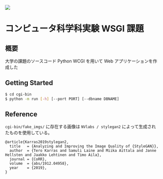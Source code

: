 ![](https://github.com/TakaoNarikawa/Univ-CS-WSGI/blob/master/logo.png?raw=true)

# コンピュータ科学科実験 WSGI 課題

## 概要

大学の課題のソースコード
Python WCGI を用いて Web アプリケーションを作成した

## Getting Started

```sh
$ cd cgi-bin
$ python -m run [-h] [--port PORT] [--dbname DBNAME]
```


## Reference

`cgi-bin/fake_imgs/` に存在する画像は `NVlabs / stylegan2` によって生成されたものを使用している。

```
@article{Karras2019stylegan2,
  title   = {Analyzing and Improving the Image Quality of {StyleGAN}},
  author  = {Tero Karras and Samuli Laine and Miika Aittala and Janne Hellsten and Jaakko Lehtinen and Timo Aila},
  journal = {CoRR},
  volume  = {abs/1912.04958},
  year    = {2019},
}
```
